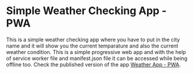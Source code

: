 # Simple Weather Checking App - PWA
This is a simple weather checking app where you have to put in the city name and it will show you the current temparature and also the current weather condition. This is a simple progressive web app and with the help of service worker file and manifest.json file it can be accessed while being offline too. Check the published version of the app
[Weather App - PWA](https://weather-app-pwa-0f3230e.netlify.app/).

